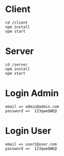 
# Client
```
cd /client
npm install
npm start
```


# Server 
```
cd /server
npm install
npm start
```

# Login Admin  
```  
email => admin@admin.com 
password =>  123qweQWE@
``` 
 

# Login User  
```  
email => user1@user.com 
password =>  123qweQWE@
``` 
 

